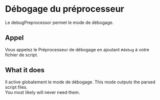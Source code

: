 # Débogage du préprocesseur

Le debugPreprocessor permet le mode de débogage.

## Appel

Vous appelez le Préprocesseur de débogage en ajoutant `#debug` à votre fichier de script.

## What it does

Il active globalement le mode de débogage. This mode outputs the parsed script files.  
You most likely will never need them.
